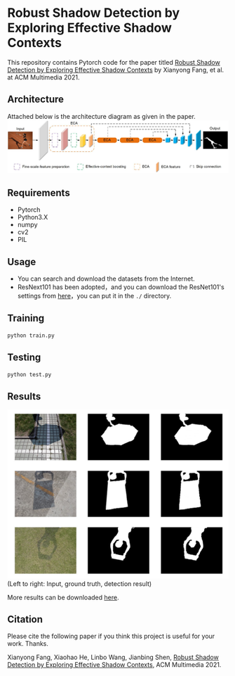 # Robust Shadow Detection by Exploring Effective Shadow Contexts

This repository contains Pytorch code for the paper titled [Robust Shadow Detection by Exploring Effective Shadow Contexts](https://drive.google.com/file/d/1gXgII1DL1XUDhrJYgUeYTbZ_JrXREe6Z/view) by  Xianyong Fang, et al. at ACM Multimedia 2021.

## Architecture

Attached below is the architecture diagram as given in the paper.
![network](img/pipeline.jpg)

## Requirements

- Pytorch
- Python3.X
- numpy
- cv2
- PIL

## Usage

- You can search and download the datasets from the Internet.
- ResNext101 has been adopted，and you can download the ResNet101's settings from [here](https://drive.google.com/drive/folders/1qBivnosrTb1PUnB2i89t27oKmSbmDaqP?usp=sharing)，you can put it in the `./` directory.

## Training

```python
python train.py
```

## Testing

```python
python test.py
```



## Results
![results](img/results.jpg)
(Left to right: Input, ground truth, detection result)

More results can be downloaded [here](https://drive.google.com/drive/folders/1OCs8usYDHB2oqNtsZqR5Q8qDXXNjaYWy?usp=sharing).

## Citation
Please cite the following paper if you think this project is useful for your work. Thanks.

Xianyong Fang, Xiaohao He, Linbo Wang, Jianbing Shen, [Robust Shadow Detection by Exploring Effective Shadow Contexts](https://drive.google.com/file/d/1gXgII1DL1XUDhrJYgUeYTbZ_JrXREe6Z/view), ACM Multimedia 2021. 
